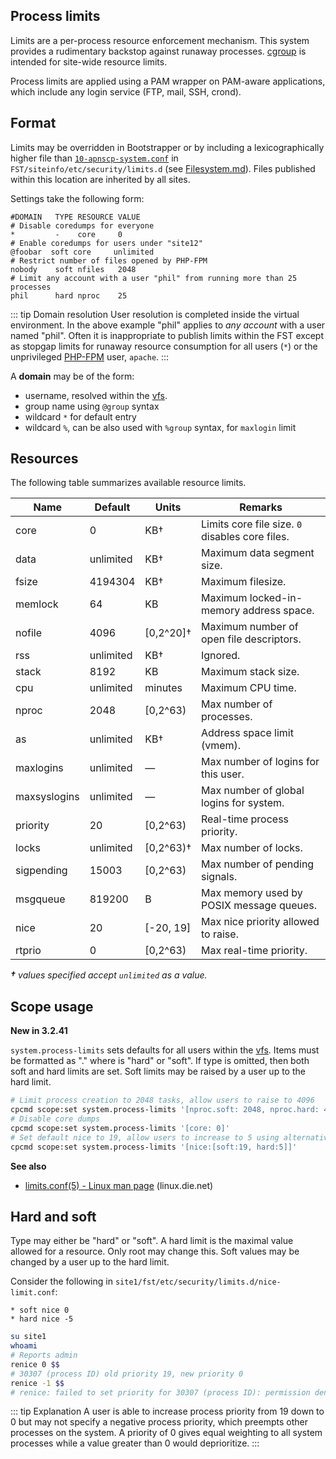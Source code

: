 ## Process limits

Limits are a per-process resource enforcement mechanism. This system provides a rudimentary backstop against runaway processes. [cgroup](Resource%20enforcement.md) is intended for site-wide resource limits.

Process limits are applied using a PAM wrapper on PAM-aware applications, which include any login service (FTP, mail, SSH, crond).

## Format

Limits may be overridden in Bootstrapper or by including a lexicographically higher file than [`10-apnscp-system.conf`](https://gitlab.com/apisnetworks/apnscp/-/blob/master/resources/playbooks/roles/system/limits/templates/apnscp.conf.j2) in `FST/siteinfo/etc/security/limits.d` (see [Filesystem.md](Filesystem.md#filesystem-template)). Files published within this location are inherited by all sites.

Settings take the following form:

```
#DOMAIN   TYPE RESOURCE VALUE
# Disable coredumps for everyone
*         -    core     0
# Enable coredumps for users under "site12"
@foobar  soft core     unlimited
# Restrict number of files opened by PHP-FPM
nobody    soft nfiles   2048
# Limit any account with a user "phil" from running more than 25 processes
phil      hard nproc    25
```

::: tip Domain resolution
User resolution is completed inside the virtual environment. In the above example "phil" applies to *any account* with a user named "phil". Often it is inappropriate to publish limits within the FST except as stopgap limits for runaway resource consumption for all users (`*`) or the unprivileged [PHP-FPM](./PHP-FPM.md) user, `apache`.
:::

A **domain** may be of the form:

- username, resolved within the [vfs](Filesystem.md).
- group name using `@group` syntax
- wildcard `*` for default entry
- wildcard `%`, can be also used with `%group` syntax, for `maxlogin` limit

## Resources

The following table summarizes available resource limits.

| Name         | Default   | Units     | Remarks                                         |
| ------------ | --------- | --------- | ----------------------------------------------- |
| core         | 0         | KB†       | Limits core file size. `0` disables core files. |
| data         | unlimited | KB†       | Maximum data segment size.                      |
| fsize        | 4194304   | KB†       | Maximum filesize.                               |
| memlock      | 64        | KB        | Maximum locked-in-memory address space.         |
| nofile       | 4096      | [0,2^20]† | Maximum number of open file descriptors.        |
| rss          | unlimited | KB†       | Ignored.                                        |
| stack        | 8192      | KB        | Maximum stack size.                             |
| cpu          | unlimited | minutes   | Maximum CPU time.                               |
| nproc        | 2048      | [0,2^63)  | Max number of processes.                        |
| as           | unlimited | KB†       | Address space limit (vmem).                     |
| maxlogins    | unlimited | —         | Max number of logins for this user.             |
| maxsyslogins | unlimited | —         | Max number of global logins for system.         |
| priority     | 20        | [0,2^63)  | Real-time process priority.                     |
| locks        | unlimited | [0,2^63)† | Max number of locks.                            |
| sigpending   | 15003     | [0,2^63)  | Max number of pending signals.                  |
| msgqueue     | 819200    | B         | Max memory used by POSIX message queues.        |
| nice         | 20        | [-20, 19] | Max nice priority allowed to raise.             |
| rtprio       | 0         | [0,2^63)  | Max real-time priority.                         |

***†** values specified accept `unlimited` as a value.*

## Scope usage

**New in 3.2.41**

`system.process-limits` sets defaults for all users within the [vfs](Filesystem.md). Items must be formatted as "<NAME>.<TYPE>" where <TYPE> is "hard" or "soft". If type is omitted, then both soft and hard limits are set. Soft limits may be raised by a user up to the hard limit.

```bash
# Limit process creation to 2048 tasks, allow users to raise to 4096
cpcmd scope:set system.process-limits '[nproc.soft: 2048, nproc.hard: 4096]'
# Disable core dumps
cpcmd scope:set system.process-limits '[core: 0]'
# Set default nice to 19, allow users to increase to 5 using alternative syntax
cpcmd scope:set system.process-limits '[nice:[soft:19, hard:5]]'
```

**See also**

- [limits.conf(5) - Linux man page](https://linux.die.net/man/5/limits.conf) (linux.die.net)

## Hard and soft

Type may either be "hard" or "soft". A hard limit is the maximal value allowed for a resource. Only root may change this. Soft values may be changed by a user up to the hard limit. 

Consider the following in `site1/fst/etc/security/limits.d/nice-limit.conf`:

```
* soft nice 0
* hard nice -5
```

```bash
su site1
whoami
# Reports admin
renice 0 $$
# 30307 (process ID) old priority 19, new priority 0
renice -1 $$
# renice: failed to set priority for 30307 (process ID): permission denied
```

::: tip Explanation
A user is able to increase process priority from 19 down to 0 but may not specify a negative process priority, which preempts other processes on the system. A priority of 0 gives equal weighting to all system processes while a value greater than 0 would deprioritize.
:::
